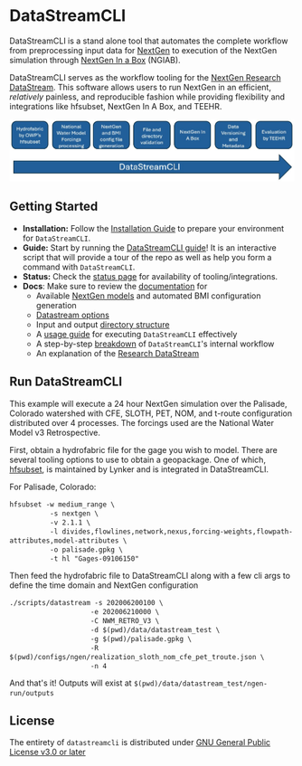 # DataStreamCLI
DataStreamCLI is a stand alone tool that automates the complete workflow from preprocessing input data for [NextGen](https://github.com/NOAA-OWP/ngen) to execution of the NextGen simulation through [NextGen In a Box](https://github.com/CIROH-UA/NGIAB-CloudInfra) (NGIAB). 

DataStreamCLI serves as the workflow tooling for the [NextGen Research DataStream](https://github.com/CIROH-UA/ngen-datastream). This software allows users to run NextGen in an efficient, _relatively_ painless, and reproducible fashion while providing flexibility and integrations like hfsubset, NextGen In A Box, and TEEHR.

![datastream](docs/images/datastreamcli.jpg)

## Getting Started
* **Installation:** Follow the [Installation Guide](https://github.com/CIROH-UA/datastreamcli/blob/main/INSTALL.md) to prepare your environment for `DataStreamCLI`.
* **Guide:** Start by running the [DataStreamCLI guide](https://github.com/CIROH-UA/datastreamcli/blob/main/scripts/datastream_guide)! It is an interactive script that will provide a tour of the repo as well as help you form a command with `DataStreamCLI`.
* **Status:** Check the [status page](https://github.com/CIROH-UA/datastreamcli/blob/main/STATUS.md) for availability of tooling/integrations.
* **Docs**: Make sure to review the [documentation](https://github.com/CIROH-UA/datastreamcli/blob/main/docs/) for
  * Available [NextGen models](https://github.com/CIROH-UA/datastreamcli/blob/main/docs/NGEN_MODELS.md) and automated BMI configuration generation
  * [Datastream options](https://github.com/CIROH-UA/datastreamcli/blob/main/docs/DATASTREAM_OPTIONS.md)
  * Input and output [directory structure](https://github.com/CIROH-UA/datastreamcli/blob/main/docs/STANDARD_DIRECTORIES.md)
  * A [usage guide](https://github.com/CIROH-UA/datastreamcli/blob/main/docs/USAGE.md) for executing `DataStreamCLI` effectively 
  * A step-by-step [breakdown](https://github.com/CIROH-UA/datastreamcli/blob/main/docs/BREAKDOWN.md) of `DataStreamCLI`'s internal workflow
  * An explanation of the [Research DataStream](https://github.com/CIROH-UA/datastreamcli/blob/main/research_datastream/README.md)

## Run DataStreamCLI
This example will execute a 24 hour NextGen simulation over the Palisade, Colorado watershed with CFE, SLOTH, PET, NOM, and t-route configuration distributed over 4 processes. The forcings used are the National Water Model v3 Retrospective.

First, obtain a hydrofabric file for the gage you wish to model. There are several tooling options to use to obtain a geopackage. One of which, [hfsubset](https://github.com/lynker-spatial/hfsubsetCLI), is maintained by Lynker and is integrated in DataStreamCLI. 

For Palisade, Colorado:
```
hfsubset -w medium_range \
          -s nextgen \
          -v 2.1.1 \
          -l divides,flowlines,network,nexus,forcing-weights,flowpath-attributes,model-attributes \
          -o palisade.gpkg \
          -t hl "Gages-09106150"
```

Then feed the hydrofabric file to DataStreamCLI along with a few cli args to define the time domain and NextGen configuration
```
./scripts/datastream -s 202006200100 \
                    -e 202006210000 \
                    -C NWM_RETRO_V3 \
                    -d $(pwd)/data/datastream_test \
                    -g $(pwd)/palisade.gpkg \
                    -R $(pwd)/configs/ngen/realization_sloth_nom_cfe_pet_troute.json \
                    -n 4
```

And that's it! Outputs will exist at `$(pwd)/data/datastream_test/ngen-run/outputs`

## License
The entirety of `datastreamcli` is distributed under [GNU General Public License v3.0 or later](LICENSE.md)
